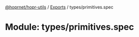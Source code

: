 [@hoprnet/hopr-utils](../README.md) / [Exports](../modules.md) / types/primitives.spec

# Module: types/primitives.spec
